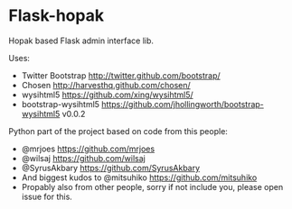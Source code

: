 # Flask-hopak

Hopak based Flask admin interface lib. 

Uses:

- Twitter Bootstrap <http://twitter.github.com/bootstrap/>
- Chosen <http://harvesthq.github.com/chosen/>
- wysihtml5 <https://github.com/xing/wysihtml5/>
- bootstrap-wysihtml5 <https://github.com/jhollingworth/bootstrap-wysihtml5> v0.0.2

Python part of the project based on code from this people:

- @mrjoes https://github.com/mrjoes
- @wilsaj https://github.com/wilsaj
- @SyrusAkbary https://github.com/SyrusAkbary
- And biggest kudos to @mitsuhiko https://github.com/mitsuhiko
- Propably also from other people, sorry if not include you, please open issue for this.
